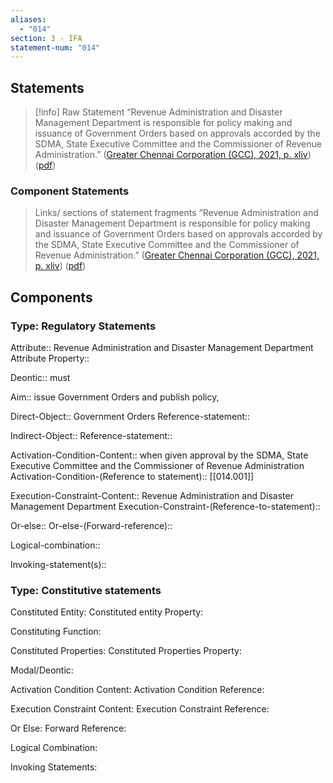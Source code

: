 ```yaml
---
aliases:
  - "014"
section: 3 - IFA
statement-num: "014"
---
```

## Statements 
> [!info] Raw Statement
> “Revenue Administration and Disaster Management Department is responsible for policy making and issuance of Government Orders based on approvals accorded by the SDMA, State Executive Committee and the Commissioner of Revenue Administration.” ([Greater Chennai Corporation (GCC), 2021, p. xliv](zotero://select/library/items/AZZSXLC8)) ([pdf](zotero://open-pdf/library/items/ZWDYK52D?page=44&annotation=NDVNPLUF)) 
> 

### Component Statements
> Links/ sections of statement fragments 
 “Revenue Administration and Disaster Management Department is responsible for policy making and issuance of Government Orders based on approvals accorded by the SDMA, State Executive Committee and the Commissioner of Revenue Administration.” ([Greater Chennai Corporation (GCC), 2021, p. xliv](zotero://select/library/items/AZZSXLC8)) ([pdf](zotero://open-pdf/library/items/ZWDYK52D?page=44&annotation=NDVNPLUF)) 

## Components

### Type: Regulatory Statements
Attribute:: Revenue Administration and Disaster Management Department
	Attribute Property::

Deontic:: must

Aim:: issue Government Orders and publish policy,

Direct-Object:: Government Orders
	Reference-statement::

Indirect-Object:: 
	Reference-statement::

Activation-Condition-Content:: when given approval by the SDMA, State Executive Committee and the Commissioner of Revenue Administration
	Activation-Condition-(Reference to statement):: [[014.001]]

Execution-Constraint-Content:: Revenue Administration and Disaster Management Department
	Execution-Constraint-(Reference-to-statement)::

Or-else::
	Or-else-(Forward-reference)::

Logical-combination::

Invoking-statement(s)::


### Type: Constitutive statements

Constituted Entity:
	Constituted entity Property:

Constituting Function:

Constituted Properties:
	Constituted Properties Property:

Modal/Deontic:

Activation Condition Content:
	Activation Condition Reference:

Execution Constraint Content:
	Execution Constraint Reference:

Or Else:
	Forward Reference:

Logical Combination:

Invoking Statements:

